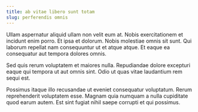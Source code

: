 ```yaml
---
title: ab vitae libero sunt totam
slug: perferendis omnis
---
```


Ullam aspernatur aliquid ullam non velit eum at. Nobis exercitationem et incidunt enim porro. Et ipsa et dolorum. Nobis molestiae omnis sit sunt. Qui laborum repellat nam consequuntur ut et atque atque. Et eaque ea consequatur aut tempora dolores omnis.

Sed quis rerum voluptatem et maiores nulla. Repudiandae dolore excepturi eaque qui tempora ut aut omnis sint. Odio ut quas vitae laudantium rem sequi est.

Possimus itaque illo recusandae ut eveniet consequatur voluptatum. Rerum reprehenderit voluptatem esse. Magnam quia numquam a nulla cupiditate quod earum autem. Est sint fugiat nihil saepe corrupti et qui possimus.
